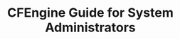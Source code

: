 ---
layout: default
title: CFEngine Guide for System Administrators 
categories: [How to Guides, CFEngine Guide for System Administrators]
published: true
sorting: 10
alias: how-to-guides-cfengine-for-system-administrators.html
---